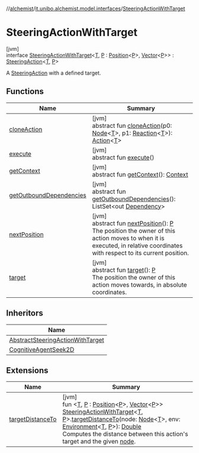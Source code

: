 //[alchemist](../../../index.md)/[it.unibo.alchemist.model.interfaces](../index.md)/[SteeringActionWithTarget](index.md)

# SteeringActionWithTarget

[jvm]\
interface [SteeringActionWithTarget](index.md)<[T](index.md), [P](index.md) : [Position](../-position/index.md)<[P](index.md)>, [Vector](../../it.unibo.alchemist.model.interfaces.geometry/-vector/index.md)<[P](index.md)>> : [SteeringAction](../-steering-action/index.md)<[T](index.md), [P](index.md)> 

A [SteeringAction](../-steering-action/index.md) with a defined target.

## Functions

| Name | Summary |
|---|---|
| [cloneAction](index.md#1308842947%2FFunctions%2F-267951372) | [jvm]<br>abstract fun [cloneAction](index.md#1308842947%2FFunctions%2F-267951372)(p0: [Node](../-node/index.md)<[T](index.md)>, p1: [Reaction](../-reaction/index.md)<[T](index.md)>): [Action](../-action/index.md)<[T](index.md)> |
| [execute](../-action/execute.md) | [jvm]<br>abstract fun [execute](../-action/execute.md)() |
| [getContext](../-action/get-context.md) | [jvm]<br>abstract fun [getContext](../-action/get-context.md)(): [Context](../-context/index.md) |
| [getOutboundDependencies](../-action/get-outbound-dependencies.md) | [jvm]<br>abstract fun [getOutboundDependencies](../-action/get-outbound-dependencies.md)(): ListSet<out [Dependency](../-dependency/index.md)> |
| [nextPosition](../-steering-action/next-position.md) | [jvm]<br>abstract fun [nextPosition](../-steering-action/next-position.md)(): [P](index.md)<br>The position the owner of this action moves to when it is executed, in relative coordinates with respect to its current position. |
| [target](target.md) | [jvm]<br>abstract fun [target](target.md)(): [P](index.md)<br>The position the owner of this action moves towards, in absolute coordinates. |

## Inheritors

| Name |
|---|
| [AbstractSteeringActionWithTarget](../../it.unibo.alchemist.model.implementations.actions/-abstract-steering-action-with-target/index.md) |
| [CognitiveAgentSeek2D](../../it.unibo.alchemist.model.implementations.actions/-cognitive-agent-seek2-d/index.md) |

## Extensions

| Name | Summary |
|---|---|
| [targetDistanceTo](../../it.unibo.alchemist.model.implementations.actions.steeringstrategies/target-distance-to.md) | [jvm]<br>fun <[T](../../it.unibo.alchemist.model.implementations.actions.steeringstrategies/target-distance-to.md), [P](../../it.unibo.alchemist.model.implementations.actions.steeringstrategies/target-distance-to.md) : [Position](../-position/index.md)<[P](../../it.unibo.alchemist.model.implementations.actions.steeringstrategies/target-distance-to.md)>, [Vector](../../it.unibo.alchemist.model.interfaces.geometry/-vector/index.md)<[P](../../it.unibo.alchemist.model.implementations.actions.steeringstrategies/target-distance-to.md)>> [SteeringActionWithTarget](index.md)<[T](../../it.unibo.alchemist.model.implementations.actions.steeringstrategies/target-distance-to.md), [P](../../it.unibo.alchemist.model.implementations.actions.steeringstrategies/target-distance-to.md)>.[targetDistanceTo](../../it.unibo.alchemist.model.implementations.actions.steeringstrategies/target-distance-to.md)(node: [Node](../-node/index.md)<[T](../../it.unibo.alchemist.model.implementations.actions.steeringstrategies/target-distance-to.md)>, env: [Environment](../-environment/index.md)<[T](../../it.unibo.alchemist.model.implementations.actions.steeringstrategies/target-distance-to.md), [P](../../it.unibo.alchemist.model.implementations.actions.steeringstrategies/target-distance-to.md)>): [Double](https://kotlinlang.org/api/latest/jvm/stdlib/kotlin/-double/index.html)<br>Computes the distance between this action's target and the given [node](../../it.unibo.alchemist.model.implementations.actions.steeringstrategies/target-distance-to.md). |
